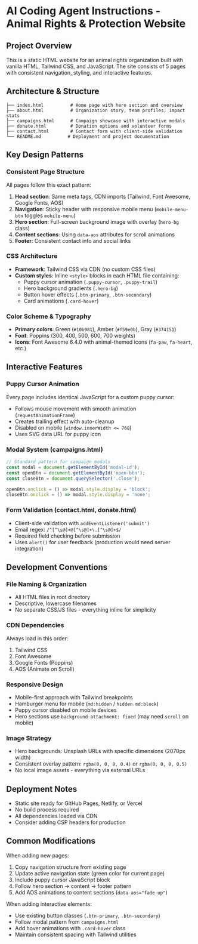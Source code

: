 # AI Coding Agent Instructions - Animal Rights & Protection Website

## Project Overview
This is a static HTML website for an animal rights organization built with vanilla HTML, Tailwind CSS, and JavaScript. The site consists of 5 pages with consistent navigation, styling, and interactive features.

## Architecture & Structure
```
├── index.html          # Home page with hero section and overview
├── about.html          # Organization story, team profiles, impact stats
├── campaigns.html      # Campaign showcase with interactive modals
├── donate.html         # Donation options and volunteer forms
├── contact.html        # Contact form with client-side validation
└── README.md          # Deployment and project documentation
```

## Key Design Patterns

### Consistent Page Structure
All pages follow this exact pattern:
1. **Head section**: Same meta tags, CDN imports (Tailwind, Font Awesome, Google Fonts, AOS)
2. **Navigation**: Sticky header with responsive mobile menu (`mobile-menu-btn` toggles `mobile-menu`)
3. **Hero section**: Full-screen background image with overlay (`hero-bg` class)
4. **Content sections**: Using `data-aos` attributes for scroll animations
5. **Footer**: Consistent contact info and social links

### CSS Architecture
- **Framework**: Tailwind CSS via CDN (no custom CSS files)
- **Custom styles**: Inline `<style>` blocks in each HTML file containing:
  - Puppy cursor animation (`.puppy-cursor`, `.puppy-trail`)
  - Hero background gradients (`.hero-bg`)
  - Button hover effects (`.btn-primary`, `.btn-secondary`)
  - Card animations (`.card-hover`)

### Color Scheme & Typography
- **Primary colors**: Green (`#10b981`), Amber (`#f59e0b`), Gray (`#374151`)
- **Font**: Poppins (300, 400, 500, 600, 700 weights)
- **Icons**: Font Awesome 6.4.0 with animal-themed icons (`fa-paw`, `fa-heart`, etc.)

## Interactive Features

### Puppy Cursor Animation
Every page includes identical JavaScript for a custom puppy cursor:
- Follows mouse movement with smooth animation (`requestAnimationFrame`)
- Creates trailing effect with auto-cleanup
- Disabled on mobile (`window.innerWidth <= 768`)
- Uses SVG data URL for puppy icon

### Modal System (campaigns.html)
```javascript
// Standard pattern for campaign modals
const modal = document.getElementById('modal-id');
const openBtn = document.getElementById('open-btn');
const closeBtn = document.querySelector('.close');

openBtn.onclick = () => modal.style.display = 'block';
closeBtn.onclick = () => modal.style.display = 'none';
```

### Form Validation (contact.html, donate.html)
- Client-side validation with `addEventListener('submit')`
- Email regex: `/^[^\s@]+@[^\s@]+\.[^\s@]+$/`
- Required field checking before submission
- Uses `alert()` for user feedback (production would need server integration)

## Development Conventions

### File Naming & Organization
- All HTML files in root directory
- Descriptive, lowercase filenames
- No separate CSS/JS files - everything inline for simplicity

### CDN Dependencies
Always load in this order:
1. Tailwind CSS
2. Font Awesome
3. Google Fonts (Poppins)
4. AOS (Animate on Scroll)

### Responsive Design
- Mobile-first approach with Tailwind breakpoints
- Hamburger menu for mobile (`md:hidden` / `hidden md:block`)
- Puppy cursor disabled on mobile devices
- Hero sections use `background-attachment: fixed` (may need `scroll` on mobile)

### Image Strategy
- Hero backgrounds: Unsplash URLs with specific dimensions (2070px width)
- Consistent overlay pattern: `rgba(0, 0, 0, 0.4)` or `rgba(0, 0, 0, 0.5)`
- No local image assets - everything via external URLs

## Deployment Notes
- Static site ready for GitHub Pages, Netlify, or Vercel
- No build process required
- All dependencies loaded via CDN
- Consider adding CSP headers for production

## Common Modifications
When adding new pages:
1. Copy navigation structure from existing page
2. Update active navigation state (green color for current page)
3. Include puppy cursor JavaScript block
4. Follow hero section → content → footer pattern
5. Add AOS animations to content sections (`data-aos="fade-up"`)

When adding interactive elements:
- Use existing button classes (`.btn-primary`, `.btn-secondary`)
- Follow modal pattern from `campaigns.html`
- Add hover animations with `.card-hover` class
- Maintain consistent spacing with Tailwind utilities